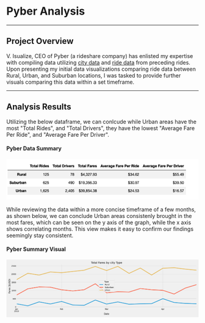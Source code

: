 # Pyber Analysis
- - - -
## Project Overview
V. Isualize, CEO of Pyber (a rideshare company) has enlisted my expertise with compiling data utilizing [city data](https://github.com/KEGANCP/Pyber_Analysis/blob/main/Resources/city_data.csv) and [ride data](https://github.com/KEGANCP/Pyber_Analysis/blob/main/Resources/ride_data.csv) from preceding rides. Upon presenting my initial data visualizations comparing ride data between Rural, Urban, and Suburban locations, I was tasked to provide further visuals comparing this data within a set timeframe. 
- - - -
## Analysis Results
Utilizing the below dataframe, we can conlcude while Urban areas have the most "Total Rides", and "Total Drivers", they have the lowest "Average Fare Per Ride", and "Average Fare Per Driver".

#### Pyber Data Summary
![This is an image](https://github.com/KEGANCP/Pyber_Analysis/blob/main/Resources/pyber_summary_df.png)

While reviewing the data within a more concise timeframe of a few months, as shown below, we can conclude Urban areas consistenly brought in the most fares, which can be seen on the y axis of the graph, while the x axis shows correlating months. This view makes it easy to confirm our findings seemingly stay consistent.

#### Pyber Summary Visual
![This is an image](https://github.com/KEGANCP/Pyber_Analysis/blob/main/Resources/Pyber_Fare_summary.png)
